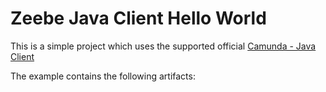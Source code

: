 # Zeebe Java Client Hello World

This is a simple project which uses the supported official [Camunda - Java Client](https://docs.camunda.io/docs/apis-tools/java-client/)

The example contains the following artifacts:


